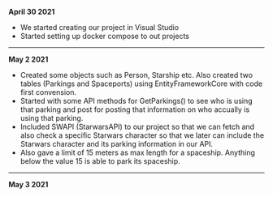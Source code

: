 
**April 30 2021**

- We started creating our project in Visual Studio
- Started setting up docker compose to out projects

---

**May 2 2021**

- Created some objects such as Person, Starship etc. Also created two tables (Parkings and Spaceports) using EntityFrameworkCore with code first convension. 
- Started with some API methods for GetParkings() to see who is using that parking and post for posting that information on who accually is using that parking.  
- Included SWAPI (StarwarsAPI) to our project so that we can fetch and also check a specific Starwars character so that we later can include the Starwars character and its parking information in our API.
- Also gave a limit of 15 meters as max length for a spaceship. Anything below the value 15 is able to park its spaceship. 


---

**May 3 2021**
